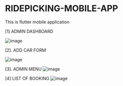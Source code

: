 # RIDEPICKING-MOBILE-APP
This is flutter mobile application

[1] ADMIN DASHBOARD

![image](https://github.com/user-attachments/assets/5b8fd997-c957-48ef-acdb-6118ab801c92)

[2]. ADD CAR FORM

![image](https://github.com/user-attachments/assets/46d76f5b-13f9-4f0c-81cf-65d904e4d893)

[3]. ADMIN MENU
![image](https://github.com/user-attachments/assets/5879e2d9-4a94-4ea0-9854-01ba0398ac74)

[4] LIST OF BOOKING
![image](https://github.com/user-attachments/assets/2a3208d4-1b63-49e0-a09d-d261fa9d194d)
